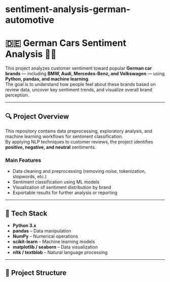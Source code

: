 # sentiment-analysis-german-automotive

# 🇩🇪 German Cars Sentiment Analysis 🚗💬

This project analyzes customer sentiment toward popular **German car brands** — including **BMW, Audi, Mercedes-Benz, and Volkswagen** — using **Python, pandas, and machine learning**.  
The goal is to understand how people feel about these brands based on review data, uncover key sentiment trends, and visualize overall brand perception.

---

## 🔍 Project Overview

This repository contains data preprocessing, exploratory analysis, and machine learning workflows for sentiment classification.  
By applying NLP techniques to customer reviews, the project identifies **positive, negative, and neutral** sentiments.

### **Main Features**
- Data cleaning and preprocessing (removing noise, tokenization, stopwords, etc.)
- Sentiment classification using ML models
- Visualization of sentiment distribution by brand
- Exportable results for further analysis or reporting

---

## 🧰 Tech Stack
- **Python 3.x**
- **pandas** – Data manipulation  
- **NumPy** – Numerical operations  
- **scikit-learn** – Machine learning models  
- **matplotlib / seaborn** – Data visualization  
- **nltk / textblob** – Natural language processing  

---

## 📂 Project Structure
